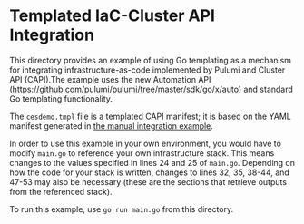 # Templated IaC-Cluster API Integration

This directory provides an example of using Go templating as a mechanism for integrating infrastructure-as-code implemented by Pulumi and Cluster API (CAPI).The example uses the new Automation API (https://github.com/pulumi/pulumi/tree/master/sdk/go/x/auto) and standard Go templating functionality.

The `cesdemo.tmpl` file is a templated CAPI manifest; it is based on the YAML manifest generated in [the manual integration example](../manual/README.md).

In order to use this example in your own environment, you would have to modify `main.go` to reference your own infrastructure stack. This means changes to the values specified in lines 24 and 25 of `main.go`. Depending on how the code for your stack is written, changes to lines 32, 35, 38-44, and 47-53 may also be necessary (these are the sections that retrieve outputs from the referenced stack).

To run this example, use `go run main.go` from this directory.

